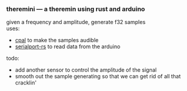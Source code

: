 ### theremini — a theremin using rust and arduino

given a frequency and amplitude, generate f32 samples  
uses:
- [cpal](https://github.com/tomaka/cpal) to make the samples audible  
- [serialport-rs](https://github.com/Susurrus/serialport-rs) to read data from the arduino

todo:
- add another sensor to control the amplitude of the signal
- smooth out the sample generating so that we can get rid of all that cracklin'
